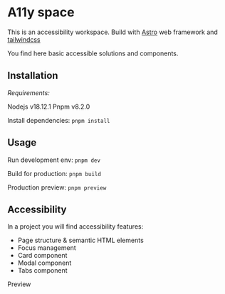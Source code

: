 # A11y space

This is an accessibility workspace.
Build with [Astro](https://astro.build/) web framework and [tailwindcss](https://tailwindcss.com/)

You find here basic accessible solutions and components.

## Installation

*Requirements:*

Nodejs v18.12.1
Pnpm v8.2.0

Install dependencies: `pnpm install`

## Usage

Run development env: `pnpm dev`

Build for production: `pnpm build`

Production preview: `pnpm preview`

## Accessibility

In a project you will find accessibility features:

* Page structure & semantic HTML elements
* Focus management
* Card component
* Modal component
* Tabs component

Preview
